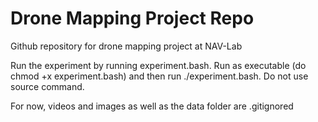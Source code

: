 # Drone Mapping Project Repo

Github repository for drone mapping project at NAV-Lab

Run the experiment by running experiment.bash. Run as executable (do chmod +x experiment.bash) and then run ./experiment.bash. Do not use source command.

For now, videos and images as well as the data folder are .gitignored
